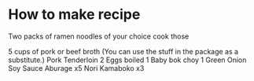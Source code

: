 # How to make recipe
Two packs of ramen noodles of your choice cook those

5 cups of pork or beef broth (You can use the stuff in the package as a substitute.)
Pork Tenderloin
2 Eggs boiled
1 Baby bok choy
1 Green Onion
Soy Sauce
Aburage x5
Nori
Kamaboko x3



